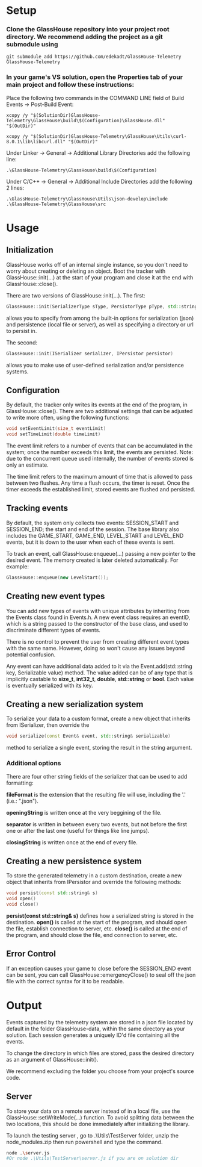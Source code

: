 # Setup
### Clone the GlassHouse repository into your project root directory. We recommend adding the project as a git submodule using
```git submodule add https://github.com/edekadt/GlassHouse-Telemetry GlassHouse-Telemetry```

### In your game's VS solution, open the Properties tab of your main project and follow these instructions: 
Place the following two commands in the COMMAND LINE field of Build Events -> Post-Build Event:
```
xcopy /y "$(SolutionDir)GlassHouse-Telemetry\GlassHouse\build\$(Configuration)\GlassHouse.dll" "$(OutDir)"

xcopy /y "$(SolutionDir)GlassHouse-Telemetry\GlassHouse\Utils\curl-8.0.1\lib\libcurl.dll" "$(OutDir)"
```
Under Linker -> General -> Additional Library Directories add the following line:
```
.\GlassHouse-Telemetry\GlassHouse\build\$(Configuration)
```

Under C/C++ -> General -> Additional Include Directories add the following 2 lines:
```
.\GlassHouse-Telemetry\GlassHouse\Utils\json-develop\include
.\GlassHouse-Telemetry\GlassHouse\src
```

# Usage

## Initialization
GlassHouse works off of an internal single instance, so you don't need to worry about creating or deleting an object. Boot the tracker with GlassHouse::init(...) at the start of your program and close it at the end with GlassHouse::close(). 

There are two versions of GlassHouse::init(...). The first:
```cpp
GlassHouse::init(SerializerType sType, PersistorType pType, std::string destination)
```
allows you to specify from among the built-in options for serialization (json) and persistence (local file or server), as well as specifying a directory or url to persist in.

The second:
```cpp
GlassHouse::init(ISerializer serializer, IPersistor persistor)
```
allows you to make use of user-defined serialization and/or persistence systems.

## Configuration
By default, the tracker only writes its events at the end of the program, in GlassHouse::close(). There are two additional settings that can be adjusted to write more often, using the following functions: 
```cpp
void setEventLimit(size_t eventLimit)
void setTimeLimit(double timeLimit)
```
The event limit refers to a number of events that can be accumulated in the system; once the number exceeds this limit, the events are persisted. Note: due to the concurrent queue used internally, the number of events stored is only an estimate.

The time limit refers to the maximum amount of time that is allowed to pass between two flushes. Any time a flush occurs, the timer is reset. Once the timer exceeds the established limit, stored events are flushed and persisted.

## Tracking events
By default, the system only collects two events: SESSION_START and SESSION_END; the start and end of the session. The base library also includes the GAME_START, GAME_END, LEVEL_START and LEVEL_END events, but it is down to the user when each of these events is sent.

To track an event, call GlassHouse:enqueue(...) passing a new pointer to the desired event. The memory created is later deleted automatically. For example:
```c++
GlassHouse::enqueue(new LevelStart());
```

## Creating new event types 
You can add new types of events with unique attributes by inheriting from the Events class found in Events.h. A new event class requires an eventID, which is a string passed to the constructor of the base class, and used to discriminate different types of events.

There is no control to prevent the user from creating different event types with the same name. However, doing so won't cause any issues beyond potential confusion.

Any event can have additional data added to it via the Event.add(std::string key, Serializable value) method. The value added can be of any type that is implicitly castable to **size_t**, **int32_t**, **double**, **std::string** or **bool**. Each value is eventually serialized with its key.

## Creating a new serialization system
To serialize your data to a custom format, create a new object that inherits from ISerializer, then override the 
```cpp
void serialize(const Event& event, std::string& serializable)
```
method to serialize a single event, storing the result in the string argument.

### Additional options
There are four other string fields of the serializer that can be used to add formatting:

**fileFormat** is the extension that the resulting file will use, including the '.' (i.e.: ".json").

**openingString** is written once at the very beggining of the file.

**separator** is written in between every two events, but not before the first one or after the last one (useful for things like line jumps).

**closingString** is written once at the end of every file.

## Creating a new persistence system
To store the generated telemetry in a custom destination, create a new object that inherits from IPersistor and override the following methods:
 ```cpp
void persist(const std::string& s)
void open()
void close()
 ```
**persist(const std::string& s)** defines how a serialized string is stored in the destination.
**open()** is called at the start of the program, and should open the file, establish connection to server, etc.
**close()** is called at the end of the program, and should close the file, end connection to server, etc.

## Error Control
If an exception causes your game to close before the SESSION_END event can be sent, you can call GlassHouse::emergencyClose() to seal off the json file with the correct syntax for it to be readable.

# Output
Events captured by the telemetry system are stored in a json file located by default in the folder GlassHouse-data, within the same directory as your solution. Each session generates a uniquely ID'd file containing all the events.

To change the directory in which files are stored, pass the desired directory as an argument of GlassHouse::init().

We recommend excluding the folder you choose from your project's source code.

## Server
To store your data on a remote server instead of in a local file, use the GlassHouse::setWriteMode(...) function. To avoid splitting data between the two locations, this should be done immediately after initializing the library.

To launch the testing server , go to .\Utils\TestServer folder, unzip the node_modules.zip then  run powershell and type the command.
```bash
node .\server.js
#Or node .\Utils\TestServer\server.js if you are on solution dir
```
